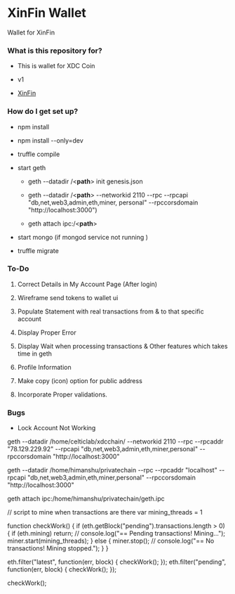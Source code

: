 # XinFin Wallet #

Wallet for XinFin


### What is this repository for? ###

* This is wallet for XDC Coin

* v1

* [XinFin](http://xinfin.org)


### How do I get set up? ###

* npm install

* npm install --only=dev

* truffle compile

* start geth

	* geth --datadir /<**path**> init genesis.json

	* geth --datadir /<**path**> --networkid 2110 --rpc --rpcapi "db,net,web3,admin,eth,miner,	personal" --rpccorsdomain "http://localhost:3000")

	* geth attach ipc:/<**path**>

* start mongo (if mongod service not running <systemctl start mongod>)

* truffle migrate


### To-Do ###

1. Correct Details in My Account Page (After login)

2. Wireframe send tokens to wallet ui

3. Populate Statement with real transactions from & to that specific account

4. Display Proper Error

5. Display Wait when processing transactions & Other features which takes time in geth

6. Profile Information

7. Make copy (icon) option for public address

8. Incorporate Proper validations.


### Bugs ###

* Lock Account Not Working

geth --datadir /home/celticlab/xdcchain/ --networkid 2110 --rpc --rpcaddr "78.129.229.92" --rpcapi "db,net,web3,admin,eth,miner,personal"  --rpccorsdomain "http://localhost:3000"

geth --datadir /home/himanshu/privatechain --rpc --rpcaddr "localhost" --rpcapi "db,net,web3,admin,eth,miner,personal" --rpccorsdomain "http://localhost:3000"

geth attach ipc:/home/himanshu/privatechain/geth.ipc


// script to mine when transactions are there
var mining_threads = 1

function checkWork() {
    if (eth.getBlock("pending").transactions.length > 0) {
        if (eth.mining) return;
        // console.log("== Pending transactions! Mining...");
        miner.start(mining_threads);
    } else {
        miner.stop();
        // console.log("== No transactions! Mining stopped.");
    }
}

eth.filter("latest", function(err, block) { checkWork(); });
eth.filter("pending", function(err, block) { checkWork(); });

checkWork();